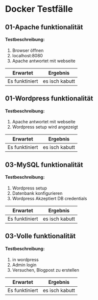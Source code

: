 #  Docker Testfälle

## 01-Apache funktionalität
#### Testbeschreibung:
1. Browser öffnen
2. localhost:8080
3. Apache antwortet mit webseite

 Erwartet| Ergebnis|
|--|--|
| Es funktiniert | es isch kabutt |

## 01-Wordpress funktionalität
#### Testbeschreibung:
1. Apache antwortet mit webseite
2. Wordpress setup wird angezeigt

 Erwartet| Ergebnis|
|--|--|
| Es funktiniert | es isch kabutt |

## 03-MySQL funktionalität
#### Testbeschreibung:
1. Wordpress setup
2. Datenbank konfigurieren
3. Wordpress Akzeptiert DB credentials

 Erwartet| Ergebnis|
|--|--|
| Es funktiniert | es isch kabutt |

## 03-Volle funktionalität
#### Testbeschreibung:
1. in wordpress
2. Admin login
3. Versuchen, Blogpost zu erstellen


 Erwartet| Ergebnis|
|--|--|
| Es funktiniert | es isch kabutt |

